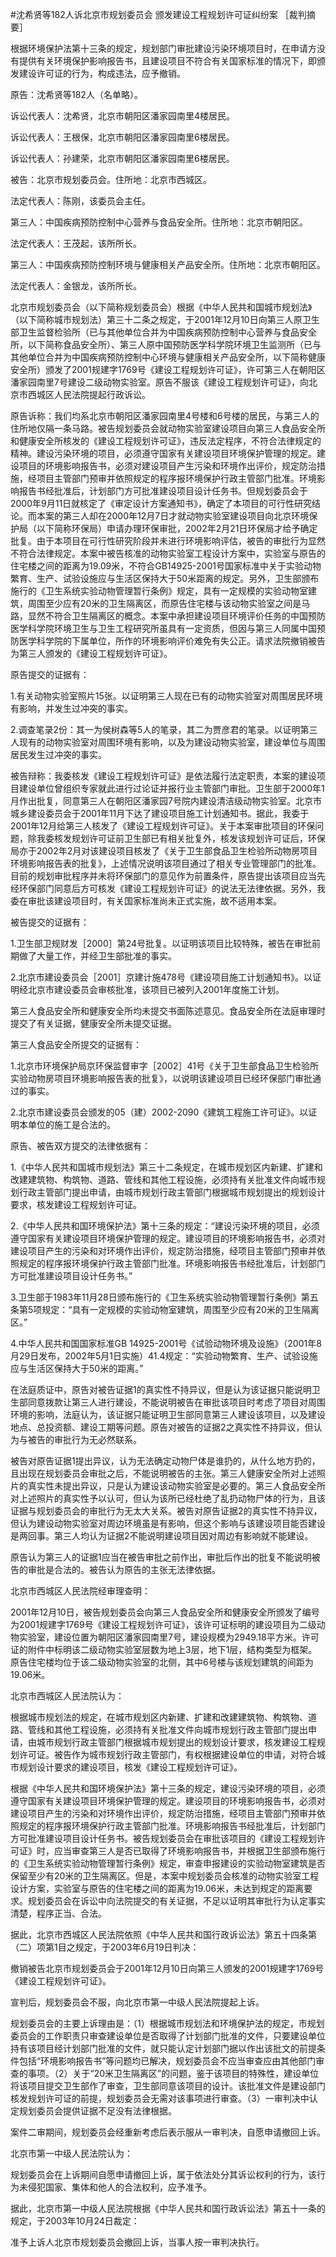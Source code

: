 #沈希贤等182人诉北京市规划委员会 颁发建设工程规划许可证纠纷案 
［裁判摘要］

根据环境保护法第十三条的规定，规划部门审批建设污染环境项目时，在申请方没有提供有关环境保护影响报告书，且建设项目不符合有关国家标准的情况下，即颁发建设许可证的行为，构成违法，应予撤销。



原告：沈希贤等182人（名单略）。

诉讼代表人：沈希贤，北京市朝阳区潘家园南里4楼居民。

诉讼代表人：王根保，北京市朝阳区潘家园南里6楼居民。

诉讼代表人：孙建荣，北京市朝阳区潘家园南里6楼居民。

被告：北京市规划委员会。住所地：北京市西城区。

法定代表人：陈刚，该委员会主任。

第三人：中国疾病预防控制中心营养与食品安全所。住所地：北京市朝阳区。

法定代表人：王茂起，该所所长。

第三人：中国疾病预防控制环境与健康相关产品安全所。住所地：北京市朝阳区。

法定代表人：金银龙，该所所长。

北京市规划委员会（以下简称规划委员会）根据《中华人民共和国城市规划法》（以下简称城市规划法）第三十二条之规定，于2001年12月10日向第三人原卫生部卫生监督检验所（已与其他单位合并为中国疾病预防控制中心营养与食品安全所，以下简称食品安全所）、第三人原中国预防医学科学院环境卫生监测所（已与其他单位合并为中国疾病预防控制中心环境与健康相关产品安全所，以下简称健康安全所）颁发了2001规建字1769号《建设工程规划许可证》，许可第三人在朝阳区潘家园南里7号建设二级动物实验室。原告不服该《建设工程规划许可证》，向北京市西城区人民法院提起行政诉讼。

原告诉称：我们均系北京市朝阳区潘家园南里4号楼和6号楼的居民，与第三人的住所地仅隔一条马路。被告规划委员会就动物实验室建设项目向第三人食品安全所和健康安全所核发的《建设工程规划许可证》，违反法定程序，不符合法律规定的精神。建设污染环境的项目，必须遵守国家有关建设项目环境保护管理的规定。建设项目的环境影响报告书，必须对建设项目产生污染和环境作出评价，规定防治措施，经项目主管部门预审并依照规定的程序报环境保护行政主管部门批准。环境影响报告书经批准后，计划部门方可批准建设项目设计任务书。但规划委员会于2000年9月11日就核定了《审定设计方案通知书》，确定了本项目的可行性研究结论。而本案的第三人却在2000年12月7日才就动物实验室建设项目向北京环境保护局（以下简称环保局）申请办理环保审批，2002年2月21日环保局才给予确定批复。由于本项目在可行性研究阶段并未进行环境影响评估，被告的审批行为显然不符合法律规定。本案中被告核准的动物实验室工程设计方案中，实验室与原告的住宅楼之间的距离为19.09米，不符合GB14925-2001号国家标准中关于实验动物繁育、生产、试验设施应与生活区保持大于50米距离的规定。另外，卫生部颁布施行的《卫生系统实验动物管理暂行条例》规定，具有一定规模的实验动物室建筑，周围至少应有20米的卫生隔离区，而原告住宅楼与该动物实验室之间是马路，显然不符合卫生隔离区的概念。本案中承担建设项目环境评价任务的中国预防医学科学院环境卫生与卫生工程研究所虽具有一定资质，但因与第三人同属中国预防医学科学院的下属单位，所作的环境影响评价难免有失公正。请求法院撤销被告为第三人颁发的《建设工程规划许可证》。

原告提交的证据有：

1.有关动物实验室照片15张。以证明第三人现在已有的动物实验室对周围居民环境有影响，并发生过冲突的事实。

2.调查笔录2份：其一为侯树森等5人的笔录，其二为贾彦君的笔录。以证明第三人现有的动物实验室对周围环境有影响，以及为建设动物实验室，建设单位与周围居民发生过冲突的事实。

被告辩称：我委核发《建设工程规划许可证》是依法履行法定职责，本案的建设项目建设单位曾组织专家就此进行过论证并报行业主管部门审批。卫生部于2000年1月作出批复，同意第三人在朝阳区潘家园7号院内建设清洁级动物实验室。北京市城乡建设委员会于2001年11月下达了建设项目施工计划通知书。据此，我委于2001年12月给第三人核发了《建设工程规划许可证》。关于本案审批项目的环保问题，除我委核发规划许可证前卫生部已有相关批复外，核发该规划许可证后，环保局亦于2002年2月对该建设项目核发了《关于卫生部食品卫生检验所动物房项目环境影响报告表的批复》，上述情况说明该项目通过了相关专业管理部门的批准。目前的规划审批程序并未将环保部门的意见作为前置条件，原告提出该项目应当先经环保部门同意后方可核发《建设工程规划许可证》的说法无法律依据。另外，我委在审批该建设项目时，有关国家标准尚未正式实施，故不适用本案。

被告提交的证据有：

1.卫生部卫规财发［2000］第24号批复。以证明该项目比较特殊，被告在审批前期做了大量工作，并经卫生部批准的事实。

2.北京市建设委员会［2001］京建计施478号《建设项目施工计划通知书》。以证明经北京市建设委员会审核批准，该项目已被列入2001年度施工计划。

第三人食品安全所和健康安全所均未提交书面陈述意见。食品安全所在法庭审理时提交了有关证据，健康安全所未提交证据。

第三人食品安全所提交的证据有：

1.北京市环境保护局京环保监督审字［2002］41号《关于卫生部食品卫生检验所实验动物房项目环境影响报告表的批复》，以说明该建设项目已经环保部门审批通过的事实。

2.北京市建设委员会颁发的05（建）2002-2090《建筑工程施工许可证》。以证明本单位的施工是合法的。

原告、被告双方提交的法律依据有：

1.《中华人民共和国城市规划法》第三十二条规定，在城市规划区内新建、扩建和改建建筑物、构筑物、道路、管线和其他工程设施，必须持有关批准文件向城市规划行政主管部门提出申请，由城市规划行政主管部门根据城市规划提出的规划设计要求，核发建设工程规划许可证。

2.《中华人民共和国环境保护法》第十三条的规定：“建设污染环境的项目，必须遵守国家有关建设项目环境保护管理的规定。建设项目的环境影响报告书，必须对建设项目产生的污染和对环境作出评价，规定防治措施，经项目主管部门预审并依照规定的程序报环境保护行政主管部门批准。环境影响报告书经批准后，计划部门方可批准建设项目设计任务书。”

3.卫生部于1983年11月28日颁布施行的《卫生系统实验动物管理暂行条例》第五条第5项规定：“具有一定规模的实验动物室建筑，周围至少应有20米的卫生隔离区。”

4.中华人民共和国国家标准GB 14925-2001号《试验动物环境及设施》（2001年8月29日发布，2002年5月1日实施）41.4规定：“实验动物繁育、生产、试验设施应与生活区保持大于50米的距离。”

在法庭质证中，原告对被告证据1的真实性不持异议，但是认为该证据只能说明卫生部同意拨款让第三人进行建设，不能说明被告在审批该项目时考虑了项目对周围环境的影响，法庭认为，该证据只能证明卫生部同意第三人建设该项目，以及建设地点、总投资额、建设工期等问题。原告对被告的证据2之真实性不持异议，但认为与被告的审批行为无必然联系。

被告对原告证据1提出异议，认为无法确定动物尸体是谁扔的，从什么地方扔的，且出现在规划委员会审批之后，不能说明被告的主张。第三人健康安全所对上述照片的真实性未提出异议，只是认为建设该动物实验室是必要的。第三人食品安全所对上述照片的真实性予以认可，但认为该所已经杜绝了乱扔动物尸体的行为，且该证据与规划委员会的审批行为无太大关系。被告对原告证据2的真实性不持异议，但认为建设动物实验室对周边环境虽是有影响，但这个影响与该建设项目能否建设是两回事。第三人均认为证据2不能说明建设项目因对周边有影响就不能建设。

原告认为第三人的证据1应当在被告审批之前作出，审批后作出的批复不能说明被告的审批是合法的。被告认为原告的主张无法律依据。

北京市西城区人民法院经审理查明：

2001年12月10日，被告规划委员会向第三人食品安全所和健康安全所颁发了编号为2001规建字1769号《建设工程规划许可证》，该许可证标明的建设项目为二级动物实验室，建设位置为朝阳区潘家园南里7号，建设规模为2949.18平方米。许可证的附件中标明该二级动物实验室层数为地上3层，地下1层，结构类型为框架。原告住宅楼均位于该二级动物实验室的北侧，其中6号楼与该规划建筑的间距为19.06米。

北京市西城区人民法院认为：

根据城市规划法的规定，在城市规划区内新建、扩建和改建建筑物、构筑物、道路、管线和其他工程设施，必须持有关批准文件向城市规划行政主管部门提出申请，由城市规划行政主管部门根据城市规划提出的规划设计要求，核发建设工程规划许可证。被告作为城市规划行政主管部门，有权根据建设单位的申请，对符合城市规划设计要求的建设项目，核发《建设工程规划许可证》。

根据《中华人民共和国环境保护法》第十三条的规定，建设污染环境的项目，必须遵守国家有关建设项目环境保护管理的规定。建设项目的环境影响报告书，必须对建设项目产生的污染和对环境作出评价，规定防治措施，经项目主管部门预审并依照规定的程序报环境保护行政主管部门批准。环境影响报告书经批准后，计划部门方可批准建设项目设计任务书。被告规划委员会在审批该项目的《建设工程规划许可证》时，应当审查第三人是否已取得了环境影响报告书，并根据卫生部颁布施行的《卫生系统实验动物管理暂行条例》规定，审查申报建设的实验动物室建筑是否保留至少有20米的卫生隔离区。但是，本案中规划委员会核准的动物实验室工程设计方案，实验室与原告的住宅楼之间的距离为19.06米，未达到规定的距离要求。规划委员会在诉讼中向法院提交的有关证据，不足以证明其审批行为认定事实清楚，程序正当、合法。

据此，北京市西城区人民法院依照《中华人民共和国行政诉讼法》第五十四条第（二）项第1目之规定，于2003年6月19日判决：

撤销被告北京市规划委员会于2001年12月10日向第三人颁发的2001规建字1769号《建设工程规划许可证》。

宣判后，规划委员会不服，向北京市第一中级人民法院提起上诉。

规划委员会的主要上诉理由是：（1）根据城市规划法和环境保护法的规定，市规划委员会的工作职责只审查建设单位是否取得了计划部门批准的文件，只要建设单位持有该项目经计划部门批准的文件，就只能认定计划部门据以作出该批文的前提条件包括“环境影响报告书”等问题均已解决，规划委员会不应当审查应由其他部门审查的事项。（2）关于“20米卫生隔离区”的问题，鉴于该项目的特殊性，建设单位将该项目提交卫生部作了审查，卫生部同意该项目的设计。该批准文件是建设部门核发规划许可证的前提，规划委员会无需对该事项进行审查。（3）一审判决中认定规划委员会提供证据不足没有法律根据。

案件二审期间，规划委员会经重新考虑后表示服从一审判决，自愿申请撤回上诉。

北京市第一中级人民法院认为：

规划委员会在上诉期间自愿申请撤回上诉，属于依法处分其诉讼权利的行为，该行为未侵犯国家、集体和他人的合法权利，应予准予。

据此，北京市第一中级人民法院根据《中华人民共和国行政诉讼法》第五十一条的规定，于2003年10月24日裁定：

准予上诉人北京市规划委员会撤回上诉，当事人按一审判决执行。


